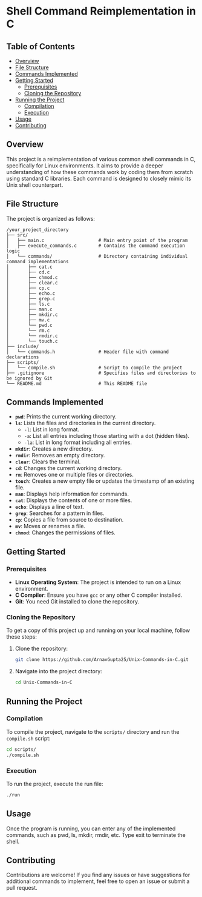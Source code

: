 # Shell Command Reimplementation in C


## Table of Contents

- [Overview](#overview)
- [File Structure](#file-structure)
- [Commands Implemented](#commands-implemented)
- [Getting Started](#getting-started)
  - [Prerequisites](#prerequisites)
  - [Cloning the Repository](#cloning-the-repository)
- [Running the Project](#running-the-project)
  - [Compilation](#compilation)
  - [Execution](#execution)
- [Usage](#usage)
- [Contributing](#contributing)

## Overview

This project is a reimplementation of various common shell commands in C, specifically for Linux environments. It aims to provide a deeper understanding of how these commands work by coding them from scratch using standard C libraries. Each command is designed to closely mimic its Unix shell counterpart.

## File Structure

The project is organized as follows:

```
/your_project_directory
├── src/
│   ├── main.c                    # Main entry point of the program
│   ├── execute_commands.c        # Contains the command execution logic
│   └── commands/                 # Directory containing individual command implementations
│       ├── cat.c
│       ├── cd.c
│       ├── chmod.c
│       ├── clear.c
│       ├── cp.c
│       ├── echo.c
│       ├── grep.c
│       ├── ls.c
│       ├── man.c
│       ├── mkdir.c
│       ├── mv.c
│       └── pwd.c
│       └── rm.c
│       └── rmdir.c
│       └── touch.c
├── include/
│   └── commands.h                # Header file with command declarations
├── scripts/
│   └── compile.sh                # Script to compile the project
├── .gitignore                    # Specifies files and directories to be ignored by Git
└── README.md                     # This README file
```

## Commands Implemented

- **`pwd`**: Prints the current working directory.
- **`ls`**: Lists the files and directories in the current directory.
  - `-l`: List in long format.
  - `-a`: List all entries including those starting with a dot (hidden files).
  - `-la`: List in long format including all entries.
- **`mkdir`**: Creates a new directory.
- **`rmdir`**: Removes an empty directory.
- **`clear`**: Clears the terminal.
- **`cd`**: Changes the current working directory.
- **`rm`**: Removes one or multiple files or directories.
- **`touch`**: Creates a new empty file or updates the timestamp of an existing file.
- **`man`**: Displays help information for commands.
- **`cat`**: Displays the contents of one or more files.
- **`echo`**: Displays a line of text.
- **`grep`**: Searches for a pattern in files.
- **`cp`**: Copies a file from source to destination.
- **`mv`**: Moves or renames a file.
- **`chmod`**:  Changes the permissions of files.


## Getting Started

### Prerequisites

- **Linux Operating System**: The project is intended to run on a Linux environment.
- **C Compiler**: Ensure you have `gcc` or any other C compiler installed.
- **Git**: You need Git installed to clone the repository.

### Cloning the Repository

To get a copy of this project up and running on your local machine, follow these steps:

1. Clone the repository:

    ```sh
    git clone https://github.com/ArnavGupta25/Unix-Commands-in-C.git
    ```

2. Navigate into the project directory:

    ```sh
    cd Unix-Commands-in-C
    ```

## Running the Project

### Compilation

To compile the project, navigate to the `scripts/` directory and run the `compile.sh` script:

```sh
cd scripts/
./compile.sh
```

### Execution
To run the project, execute the run file:

```sh
./run
```

## Usage

Once the program is running, you can enter any of the implemented commands, such as pwd, ls, mkdir, rmdir, etc. Type exit to terminate the shell.

## Contributing

Contributions are welcome! If you find any issues or have suggestions for additional commands to implement, feel free to open an issue or submit a pull request.
